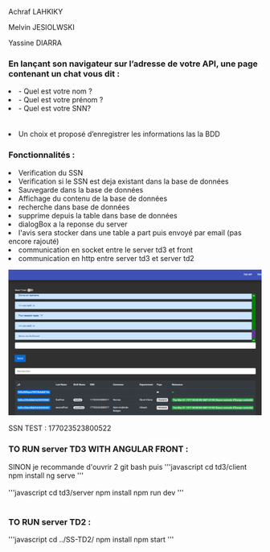 <p>Achraf LAHKIKY</p>
<p>Melvin JESIOLWSKI</p>
<p>Yassine DIARRA</p>

<h3>En lançant son navigateur sur l’adresse de votre API, une page contenant un chat vous dit : </h3>
<li>- Quel est votre nom ?</li>
<li>- Quel est votre prénom ?</li>
<li>- Quel est votre SNN?</li>
<br></br>
<li>Un choix et proposé d’enregistrer les informations las la BDD</li>


<h3> Fonctionnalités : </h3>

<li> Verification du SSN </li>
<li> Verification si le SSN est deja existant dans la base de données</li>
<li> Sauvegarde dans la base de données </li>
<li> Affichage du contenu de la base de données </li>
<li> recherche dans base de données</li>
<li> supprime depuis la table dans base de données</li>
<li> dialogBox a la reponse du server </li>
<li> l'avis sera stocker dans une table a part puis envoyé par email (pas encore rajouté) </li>
<li> communication en socket entre le server td3 et front </li>
<li> communication  en http  entre server td3 et server td2 </li>

![Alt text](capture.PNG?raw=true "On Start")

<p>SSN TEST : 177023523800522</p>


<h3> TO RUN server TD3 WITH ANGULAR FRONT  : </h3>
<p> SINON je recommande d'ouvrir 2 git bash puis </li>
'''javascript
cd td3/client   
npm install 
ng serve 
'''
<br></br>
'''javascript
cd td3/server 
npm install 
npm run dev 
'''
<br></br>

<h3> TO RUN server TD2 : </h3>

'''javascript
cd ../SS-TD2/ 
npm install 
npm start
'''





